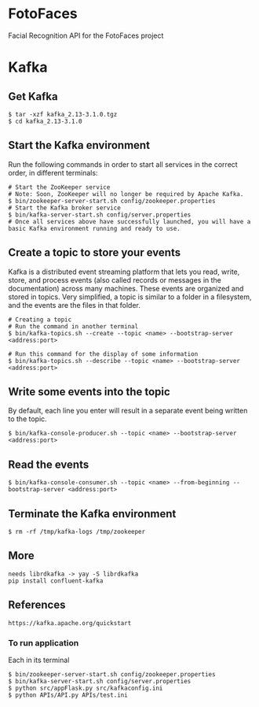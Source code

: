 # FotoFaces
Facial Recognition API for the FotoFaces project

# Kafka
## Get Kafka
```
$ tar -xzf kafka_2.13-3.1.0.tgz
$ cd kafka_2.13-3.1.0
```

## Start the Kafka environment
Run the following commands in order to start all services in the correct order, in different terminals:

``` 
# Start the ZooKeeper service
# Note: Soon, ZooKeeper will no longer be required by Apache Kafka.
$ bin/zookeeper-server-start.sh config/zookeeper.properties
# Start the Kafka broker service
$ bin/kafka-server-start.sh config/server.properties
# Once all services above have successfully launched, you will have a basic Kafka environment running and ready to use. 
```

## Create a topic to store your events
Kafka is a distributed event streaming platform that lets you read, write, store, and process events (also called records or messages in the documentation) across many machines. These events are organized and stored in topics. Very simplified, a topic is similar to a folder in a filesystem, and the events are the files in that folder.

```
# Creating a topic
# Run the command in another terminal
$ bin/kafka-topics.sh --create --topic <name> --bootstrap-server <address:port>
```

```
# Run this command for the display of some information
$ bin/kafka-topics.sh --describe --topic <name> --bootstrap-server <address:port>
```

## Write some events into the topic
By default, each line you enter will result in a separate event being written to the topic. 

```
$ bin/kafka-console-producer.sh --topic <name> --bootstrap-server <address:port>
```

## Read the events
```
$ bin/kafka-console-consumer.sh --topic <name> --from-beginning --bootstrap-server <address:port>
```

## Terminate the Kafka environment
```
$ rm -rf /tmp/kafka-logs /tmp/zookeeper
``` 

## More
```
needs librdkafka -> yay -S librdkafka
pip install confluent-kafka
```

## References
```
https://kafka.apache.org/quickstart
``` 

### To run application
Each in its terminal
```
$ bin/zookeeper-server-start.sh config/zookeeper.properties
$ bin/kafka-server-start.sh config/server.properties
$ python src/appFlask.py src/kafkaconfig.ini
$ python APIs/API.py APIs/test.ini
```